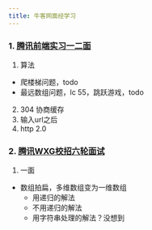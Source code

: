 ```yaml
---
title: 牛客网面经学习
---
```

### 1. [腾讯前端实习一二面](https://www.nowcoder.com/discuss/612789?type=2&order=3&pos=4&page=1&channel=-1&source_id=discuss_tag_nctrack)

1. 算法
 - 爬楼梯问题，todo
 - 最远数组问题，lc 55，跳跃游戏，todo
2. 304 协商缓存
3. 输入url之后
4. http 2.0

### 2. [腾讯WXG校招六轮面试](https://www.nowcoder.com/discuss/615276?type=2&order=3&pos=1&page=1&channel=-1&source_id=discuss_tag_nctrack)

1. 一面
 - 数组拍扁，多维数组变为一维数组
    - 用递归的解法
    - 不用递归的解法
    - 用字符串处理的解法？没想到
    